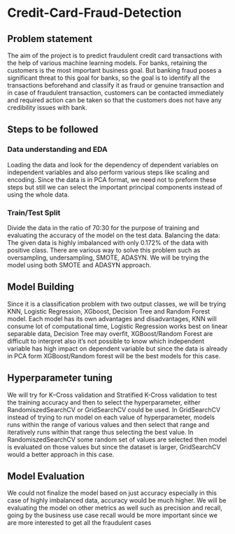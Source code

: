# Credit-Card-Fraud-Detection


## Problem statement
The aim of the project is to predict fraudulent credit card transactions with the help of 
various machine learning models. For banks, retaining the customers is the most 
important business goal. But banking fraud poses a significant threat to this goal 
for banks, so the goal is to identify all the transactions beforehand and classify it as 
fraud or genuine transaction and in case of fraudulent transaction, customers can be 
contacted immediately and required action can be taken so that the customers does not 
have any credibility issues with bank.

## Steps to be followed 
### Data understanding and EDA 
Loading the data and look for the dependency of 
dependent variables on independent variables and also perform various steps like 
scaling and encoding. Since the data is in PCA format, we need not to preform these 
steps but still we can select the important principal components instead of using the 
whole data.
### Train/Test Split
Divide the data in the ratio of 70:30 for the purpose of training and 
evaluating the accuracy of the model on the test data.
Balancing the data: The given data is highly imbalanced with only 0.172% of the data 
with positive class. There are various way to solve this problem such as oversampling, 
undersampling, SMOTE, ADASYN. We will be trying the model using both SMOTE and 
ADASYN approach.


## Model Building
Since it is a classification problem with two output classes, we will be
trying KNN, Logistic Regression, XGboost, Decision Tree and Random Forest model. 
Each model has its own advantages and disadvantages, KNN will consume lot of 
computational time, Logistic Regression works best on linear separable data, Decision 
Tree may overfit, XGBoost/Random Forest are difficult to interpret also it’s not possible 
to know which independent variable has high impact on dependent variable but since 
the data is already in PCA form XGBoost/Random forest will be the best models for this 
case. 

## Hyperparameter tuning
We will try for K–Cross validation and Stratified K-Cross 
validation to test the training accuracy and then to select the hyperparameter, either
RandomiszedSearchCV or GridSearchCV could be used. In GridSearchCV instead of 
trying to run model on each value of hyperparameter, models runs within the range of 
various values and then select that range and iteratively runs within that range thus selecting the best value. In RandomiszedSearchCV some random set of values are 
selected then model is evaluated on those values but since the dataset is larger, 
GridSearchCV would a better approach in this case. 


## Model Evaluation
We could not finalize the model based on just accuracy especially in 
this case of highly imbalanced data, accuracy would be much higher. We will be 
evaluating the model on other metrics as well such as precision and recall, going by the 
business use case recall would be more important since we are more interested to get 
all the fraudulent cases

